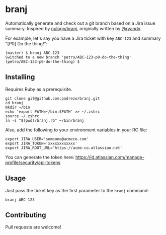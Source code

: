 # branj

Automatically generate and check out a git branch based on a Jira issue summary. Inspired by [nulogy/branj](https://github.com/nulogy/branj), originally written by [@ryandv](https://github.com/ryandv).

For example, let's say you have a Jira ticket with key `ABC-123` and summary "[P0] Do the thing!":

```shell
(master) $ branj ABC-123
Switched to a new branch 'petro/ABC-123-p0-do-the-thing'
(petro/ABC-123-p0-do-the-thing) $
```

## Installing

Requires Ruby as a prerequisite.

```shell
git clone git@github.com:podrezo/branj.git
cd branj
mkdir ~/bin
echo 'export PATH=~/bin:$PATH' >> ~/.zshrc
source ~/.zshrc
ln -s "$(pwd)/branj.rb" ~/bin/branj
```

Also, add the following to your environment variables in your RC file:

```shell
export JIRA_USER='someone@acmeco.com'
export JIRA_TOKEN='xxxxxxxxxxxx'
export JIRA_ROOT_URL='https://acme-co.atlassian.net'
```

You can generate the token here: https://id.atlassian.com/manage-profile/security/api-tokens

## Usage

Just pass the ticket key as the first parameter to the `branj` command:

```shell
branj ABC-123
```

## Contributing

Pull requests are welcome!
